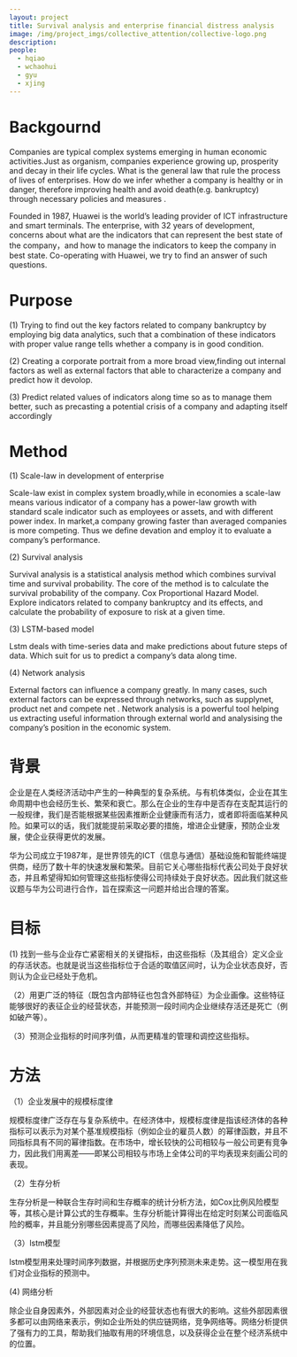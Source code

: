 ```yaml
---
layout: project
title: Survival analysis and enterprise financial distress analysis
image: /img/project_imgs/collective_attention/collective-logo.png
description: 
people:
  - hqiao
  - wchaohui
  - gyu
  - xjing
---
```



# Backgournd

Companies are typical complex systems emerging in human economic activities.Just as organism, companies experience growing up, prosperity and decay in their life cycles. What is the general law that rule the process of lives of enterprises. How do we infer whether a company is healthy or in danger, therefore improving health and avoid death(e.g. bankruptcy) through necessary policies and measures .
 
Founded in 1987, Huawei is the world’s leading provider of ICT infrastructure and smart terminals. The enterprise, with 32 years of development, concerns about what are the indicators that can represent the best state of the company，and how to manage the indicators to keep the company in best state. Co-operating with Huawei, we try to find an answer of such questions.

# Purpose

(1) Trying to find out the key factors related to company bankruptcy by employing big data analytics, such that a combination of these indicators with proper value range tells whether a company is in good condition.

(2) Creating a corporate portrait from a more broad view,finding out internal factors as well as external factors that able to characterize a company and predict how it devolop.

(3) Predict related values of indicators along time so as to manage them better,  such as precasting a potential crisis of a company and adapting itself accordingly

# Method

(1) Scale-law in development of enterprise

Scale-law exist in complex system broadly,while in economies a scale-law means various indicator of a company has a power-law growth with standard scale indicator such as employees or assets, and with different power index. In market,a company growing faster than averaged companies is more competing. Thus we define devation and employ it to evaluate a company’s performance.   

(2) Survival analysis

Survival analysis is a statistical analysis method which combines survival time and survival probability. The core of the method is to calculate the survival probability of the company. Cox Proportional Hazard Model. Explore indicators related to company bankruptcy and its effects, and calculate the probability of exposure to risk at a given time.

(3) LSTM-based model

Lstm deals with time-series data and make predictions about future steps of data. Which suit for us to predict a company’s data along time.

(4) Network analysis

External factors can influence a company greatly. In many cases, such external factors can be expressed through networks, such as supplynet, product net and compete net . Network analysis is a powerful tool helping us extracting useful information through external world and analysising the company’s position in the economic system.  


# 背景
企业是在人类经济活动中产生的一种典型的复杂系统。与有机体类似，企业在其生命周期中也会经历生长、繁荣和衰亡。那么在企业的生存中是否存在支配其运行的一般规律，我们是否能根据某些因素推断企业健康而有活力，或者即将面临某种风险。如果可以的话，我们就能提前采取必要的措施，增进企业健康，预防企业发展，使企业获得更优的发展。

华为公司成立于1987年，是世界领先的ICT（信息与通信）基础设施和智能终端提供商，经历了数十年的快速发展和繁荣。目前它关心哪些指标代表公司处于良好状态，并且希望得知如何管理这些指标使得公司持续处于良好状态。因此我们就这些议题与华为公司进行合作，旨在探索这一问题并给出合理的答案。


# 目标

(1) 找到一些与企业存亡紧密相关的关键指标，由这些指标（及其组合）定义企业的存活状态。也就是说当这些指标位于合适的取值区间时，认为企业状态良好，否则认为企业已经处于危机。

（2）用更广泛的特征（既包含内部特征也包含外部特征）为企业画像。这些特征能够很好的表征企业的经营状态，并能预测一段时间内企业继续存活还是死亡（例如破产等）。

（3）预测企业指标的时间序列值，从而更精准的管理和调控这些指标。


# 方法
（1）企业发展中的规模标度律

规模标度律广泛存在与复杂系统中。在经济体中，规模标度律是指该经济体的各种指标可以表示为对某个基准规模指标（例如企业的雇员人数）的幂律函数，并且不同指标具有不同的幂律指数。在市场中，增长较快的公司相较与一般公司更有竞争力，因此我们用离差——即某公司相较与市场上全体公司的平均表现来刻画公司的表现。

（2）生存分析

生存分析是一种联合生存时间和生存概率的统计分析方法，如Cox比例风险模型等，其核心是计算公式的生存概率。生存分析能计算得出在给定时刻某公司面临风险的概率，并且能分别哪些因素提高了风险，而哪些因素降低了风险。

（3）lstm模型

lstm模型用来处理时间序列数据，并根据历史序列预测未来走势。这一模型用在我们对企业指标的预测中。

(4) 网络分析

除企业自身因素外，外部因素对企业的经营状态也有很大的影响。这些外部因素很多都可以由网络来表示，例如企业所处的供应链网络，竞争网络等。网络分析提供了强有力的工具，帮助我们抽取有用的环境信息，以及获得企业在整个经济系统中的位置。  